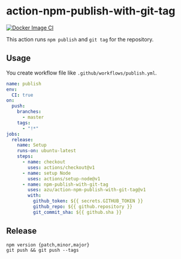 #  action-npm-publish-with-git-tag

[![Docker Image CI](https://github.com/azu/action-npm-publish-with-git-tag/workflows/Docker%20Image%20CI/badge.svg)](https://github.com/azu/action-npm-publish-with-git-tag/actions)

This action runs `npm publish` and `git tag` for the repository.

## Usage

You create workflow file like `.github/workflows/publish.yml`.

```yml
name: publish
env:
  CI: true
on:
  push:
    branches:
      - master
    tags:
      - "!*"
jobs:
  release:
    name: Setup
    runs-on: ubuntu-latest
    steps:
      - name: checkout
        uses: actions/checkout@v1
      - name: setup Node
        uses: actions/setup-node@v1
      - name: npm-publish-with-git-tag
        uses: azu/action-npm-publish-with-git-tag@v1
        with:
          github_token: ${{ secrets.GITHUB_TOKEN }}
          github_repo: ${{ github.repository }}
          git_commit_sha: ${{ github.sha }}
```

## Release



    npm version {patch,minor,major}
    git push && git push --tags